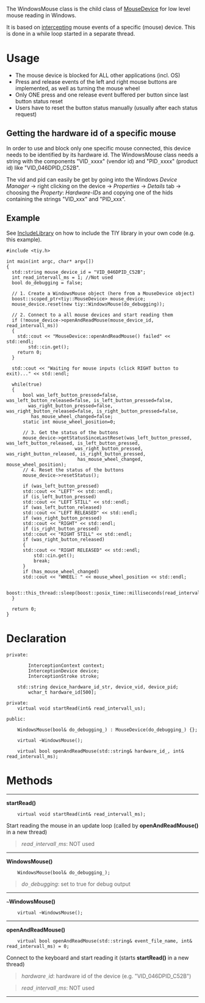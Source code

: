 The WindowsMouse class is the child class of [MouseDevice](http://code.google.com/p/tiy/wiki/ClassMouseDevice) for low level mouse reading in Windows.

It is based on [intercepting](http://oblita.com/Interception.html) mouse events of a specific (mouse) device. This is done in a while loop started in a separate thread.

# Usage #

  * The mouse device is blocked for ALL other applications (incl. OS)
  * Press and release events of the left and right mouse buttons are implemented, as well as turning the mouse wheel
  * Only ONE press and one release event buffered per button since last button status reset
  * Users have to reset the button status manually (usually after each status request)

## Getting the hardware id of a specific mouse ##

In order to use and block only one specific mouse connected, this device needs to be identified by its hardware id. The WindowsMouse class needs a string with the components "VID`_`xxxx" (vendor id) and "PID`_`xxxx" (product id) like "VID\_046DPID\_C52B".

The vid and pid can easily be get by going into the Windows _Device Manager_ -> right clicking on the device -> _Properties_ -> _Details_ tab -> choosing the _Property_: _Hardware-IDs_ and copying one of the hids containing the strings "VID\_xxx" and "PID\_xxx".

## Example ##

See [IncludeLibrary](http://code.google.com/p/tiy/wiki/IncludeLibrary) on how to include the TIY library in your own code (e.g. this example).

```
#include <tiy.h>

int main(int argc, char* argv[])
{
  std::string mouse_device_id = "VID_046DPID_C52B";
  int read_intervall_ms = 1; //Not used
  bool do_debugging = false;

  // 1. Create a WindowsMouse object (here from a MouseDevice object)
  boost::scoped_ptr<tiy::MouseDevice> mouse_device;
  mouse_device.reset(new tiy::WindowsMouse(do_debugging));

  // 2. Connect to a all mouse devices and start reading them
  if (!mouse_device->openAndReadMouse(mouse_device_id, read_intervall_ms))
  {
	std::cout << "MouseDevice::openAndReadMouse() failed" << std::endl;
        std::cin.get();
	return 0;
  }
 
  std::cout << "Waiting for mouse inputs (click RIGHT button to exit)..." << std::endl;

  while(true)
  {
      bool was_left_button_pressed=false, was_left_button_released=false, is_left_button_pressed=false,
	    was_right_button_pressed=false, was_right_button_released=false, is_right_button_pressed=false,
	     has_mouse_wheel_changed=false;
      static int mouse_wheel_position=0;

      // 3. Get the status of the buttons
      mouse_device->getStatusSinceLastReset(was_left_button_pressed, was_left_button_released, is_left_button_pressed,
					     was_right_button_pressed, was_right_button_released, is_right_button_pressed,
					      has_mouse_wheel_changed, mouse_wheel_position);
      // 4. Reset the status of the buttons
      mouse_device->resetStatus();

      if (was_left_button_pressed)
	  std::cout << "LEFT" << std::endl;
      if (is_left_button_pressed)
	  std::cout << "LEFT STILL" << std::endl;
      if (was_left_button_released)
	  std::cout << "LEFT RELEASED" << std::endl;
      if (was_right_button_pressed)
	  std::cout << "RIGHT" << std::endl;
      if (is_right_button_pressed)
	  std::cout << "RIGHT STILL" << std::endl;
      if (was_right_button_released)
      {
	  std::cout << "RIGHT RELEASED" << std::endl;
          std::cin.get();
          break;
      }
      if (has_mouse_wheel_changed)
	  std::cout << "WHEEL: " << mouse_wheel_position << std::endl;

      boost::this_thread::sleep(boost::posix_time::milliseconds(read_intervall_ms/2));
  }

  return 0;
}

```

# Declaration #

```
private:

        InterceptionContext context;
        InterceptionDevice device;
        InterceptionStroke stroke;

	std::string device_hardware_id_str, device_vid, device_pid;
        wchar_t hardware_id[500];

private:
	virtual void startRead(int& read_intervall_us);

public:

	WindowsMouse(bool& do_debugging_) : MouseDevice(do_debugging_) {};

	virtual ~WindowsMouse();

	virtual bool openAndReadMouse(std::string& hardware_id_, int& read_intervall_ms);
```

# Methods #

---

**startRead()**
```
	virtual void startRead(int& read_intervall_ms);
```
Start reading the mouse in an update loop (called by **openAndReadMouse()** in a new thread)
> _read`_`intervall`_`ms_: NOT used

---

**WindowsMouse()**
```
	WindowsMouse(bool& do_debugging_);
```
> _do`_`debugging_: set to true for debug output

---

**`~`WindowsMouse()**
```
	virtual ~WindowsMouse();
```

---

**openAndReadMouse()**
```
	virtual bool openAndReadMouse(std::string& event_file_name, int& read_intervall_ms) = 0;
```
Connect to the keyboard and start reading it (starts **startRead()** in a new thread)
> _hardware`_`id_: hardware id of the device (e.g. "VID\_046DPID\_C52B")

> _read`_`intervall`_`ms_: NOT used

---
